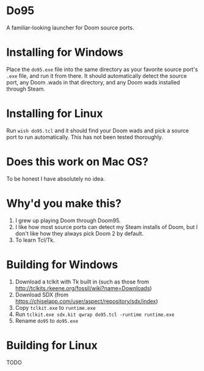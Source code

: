 # Do95
A familiar-looking launcher for Doom source ports.

# Installing for Windows
Place the `do95.exe` file into the same directory as your favorite source port's `.exe` file, and run it from there.  It should automatically detect the source port, any Doom .wads in that directory, and any Doom wads installed through Steam.

# Installing for Linux
Run `wish do95.tcl` and it should find your Doom wads and pick a source port to run automatically.  This has not been tested thoroughly.

# Does this work on Mac OS?
To be honest I have absolutely no idea.

# Why'd you make this?
1. I grew up playing Doom through Doom95.
2. I like how most source ports can detect my Steam installs of Doom, but I don't like how they always pick Doom 2 by default.
3. To learn Tcl/Tk.

# Building for Windows
1. Download a tclkit with Tk built in (such as those from http://tclkits.rkeene.org/fossil/wiki?name=Downloads)
2. Download SDX (from https://chiselapp.com/user/aspect/repository/sdx/index)
3. Copy `tclkit.exe` to `runtime.exe`
3. Run `tclkit.exe sdx.kit qwrap do95.tcl -runtime runtime.exe`
4. Rename `do95` to `do95.exe`

# Building for Linux
TODO
